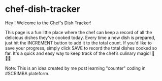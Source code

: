 # chef-dish-tracker
Hey ! Welcome to the Chef's Dish Tracker!

This page is a fun little place where the chef can keep a record of all the delicious dishes they've cooked today. Every time a new dish is prepared, just hit the INCREMENT button to add it to the total count. If you'd like to save your progress, simply click SAVE to record the total dishes cooked so far. It's a quick and easy way to keep track of the chef’s culinary magic! 🍳👨‍🍳

Note: This is an idea created by me post learning "counter" coding in #SCRIMBA plateform.
